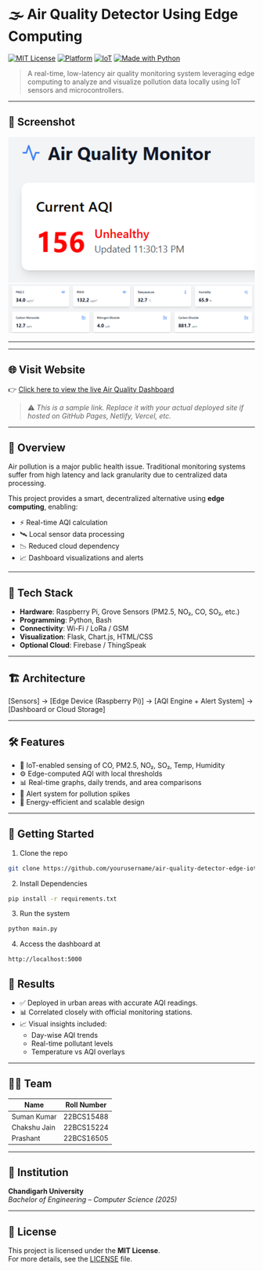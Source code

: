 
# 🌫️ Air Quality Detector Using Edge Computing

[![MIT License](https://img.shields.io/badge/license-MIT-green.svg)](LICENSE)
[![Platform](https://img.shields.io/badge/platform-RaspberryPi-orange.svg)](#)
[![IoT](https://img.shields.io/badge/IoT-enabled-blue.svg)](#)
[![Made with Python](https://img.shields.io/badge/Made%20with-Python-blue.svg)](#)

> A real-time, low-latency air quality monitoring system leveraging edge computing to analyze and visualize pollution data locally using IoT sensors and microcontrollers.

---

## 📸 Screenshot

<img src="photo1.png" alt="Dashboard View" width="700"/>
<img src="photo2.png" alt="Dashboard View" width="700"/>

---

---

## 🌐 Visit Website

👉 [Click here to view the live Air Quality Dashboard](https://jazzy-pithivier-dc198f.netlify.app/)

> ⚠️ *This is a sample link. Replace it with your actual deployed site if hosted on GitHub Pages, Netlify, Vercel, etc.*

---


## 📌 Overview

Air pollution is a major public health issue. Traditional monitoring systems suffer from high latency and lack granularity due to centralized data processing.

This project provides a smart, decentralized alternative using **edge computing**, enabling:
- ⚡ Real-time AQI calculation
- 🛰️ Local sensor data processing
- 📉 Reduced cloud dependency
- 📈 Dashboard visualizations and alerts

---

## 🧰 Tech Stack

- **Hardware**: Raspberry Pi, Grove Sensors (PM2.5, NO₂, CO, SO₂, etc.)
- **Programming**: Python, Bash
- **Connectivity**: Wi-Fi / LoRa / GSM
- **Visualization**: Flask, Chart.js, HTML/CSS
- **Optional Cloud**: Firebase / ThingSpeak

---

## 🏗️ Architecture
[Sensors] → [Edge Device (Raspberry Pi)] → [AQI Engine + Alert System] → [Dashboard or Cloud Storage]


---

## 🛠️ Features

- 📡 IoT-enabled sensing of CO, PM2.5, NO₂, SO₂, Temp, Humidity
- ⚙️ Edge-computed AQI with local thresholds
- 📊 Real-time graphs, daily trends, and area comparisons
- 🔔 Alert system for pollution spikes
- 🔋 Energy-efficient and scalable design

---

## 🚀 Getting Started

1. Clone the repo  
```bash
git clone https://github.com/yourusername/air-quality-detector-edge-iot.git
```
2. Install Dependencies
```bash
pip install -r requirements.txt
```
3. Run the system
```bash
python main.py
```
4. Access the dashboard at
```bash
http://localhost:5000
```
## 🧪 Results

- ✅ Deployed in urban areas with accurate AQI readings.
- 📊 Correlated closely with official monitoring stations.
- 📈 Visual insights included:
  - Day-wise AQI trends
  - Real-time pollutant levels
  - Temperature vs AQI overlays


---

## 👨‍💻 Team

| Name          | Roll Number  |
|---------------|--------------|
| Suman Kumar   | 22BCS15488   |
| Chakshu Jain  | 22BCS15224   |
| Prashant      | 22BCS16505   |

---
## 🏫 Institution

**Chandigarh University**  
*Bachelor of Engineering – Computer Science (2025)*

---

## 📜 License

This project is licensed under the **MIT License**.  
For more details, see the [LICENSE](LICENSE) file.

